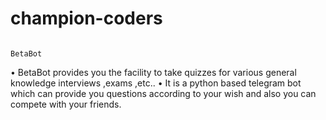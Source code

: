 # champion-coders

                                                                    BetaBot
                                                                    
                                                                    
•	BetaBot provides you the facility to take quizzes for various general knowledge interviews ,exams ,etc..
•	It is a python based telegram bot which can provide you questions according to your wish and also you can compete with your friends.

